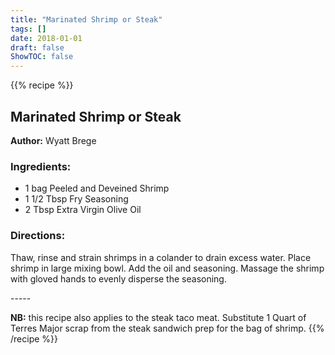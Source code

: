 ```yaml
---
title: "Marinated Shrimp or Steak"
tags: []
date: 2018-01-01
draft: false
ShowTOC: false
---
```


{{% recipe %}}

## Marinated Shrimp or Steak

**Author:** Wyatt Brege



### Ingredients:

-   1 bag Peeled and Deveined Shrimp
-   1 1/2 Tbsp Fry Seasoning
-   2 Tbsp Extra Virgin Olive Oil

### Directions: 

Thaw, rinse and strain shrimps in a colander to drain excess water.
Place shrimp in large mixing bowl.
Add the oil and seasoning.
Massage the shrimp with gloved hands to evenly disperse the seasoning.

\-\-\-\--

**NB:** this recipe also applies to the steak taco meat. Substitute 1
Quart of Terres Major scrap from the steak sandwich prep for the bag of
shrimp.
{{% /recipe %}}
